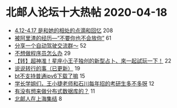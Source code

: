 # 北邮人论坛十大热帖 2020-04-18

- [4.12-4.17 是和她的相处的点滴和回忆](https://bbs.byr.cn/article/Feeling/3142954) 208
- [被阿里渣的经历―“不要你也不会放你”](https://bbs.byr.cn/article/Job/2085283) 61
- [分享一个自动驾驶交流群～](https://bbs.byr.cn/article/Picture/3256537) 52
- [不想做程序员怎么办](https://bbs.byr.cn/article/Talking/6192376) 29
- [【转】超神准！星座小王子独创的新型占卜、來一起試玩一下！](https://bbs.byr.cn/article/Constellations/326533) 22
- [说说转行的事（已更新）](https://bbs.byr.cn/article/WorkLife/1143750) 19
- [bt不支持普通ipv6下载了嘛](https://bbs.byr.cn/article/WWWTechnology/41513) 15
- [学长学姐们，王小捷老师和石川每年招的考研生多不多呀](https://bbs.byr.cn/article/AimGraduate/1185381) 12
- [有没有想来做分布式数据库的？](https://bbs.byr.cn/article/CPP/99874) 11
- [北邮人在上海集结](https://bbs.byr.cn/article/BYRatSH/6701) 8


